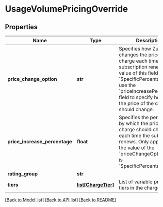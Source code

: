 # UsageVolumePricingOverride

## Properties
Name | Type | Description | Notes
------------ | ------------- | ------------- | -------------
**price_change_option** | **str** | Specifies how Zuora changes the price of the charge each time the subscription renews.  If the value of this field is &#x60;SpecificPercentageValue&#x60;, use the &#x60;priceIncreasePercentage&#x60; field to specify how much the price of the charge should change.  | [optional] 
**price_increase_percentage** | **float** | Specifies the percentage by which the price of the charge should change each time the subscription renews. Only applicable if the value of the &#x60;priceChangeOption&#x60; field is &#x60;SpecificPercentageValue&#x60;.  | [optional] 
**rating_group** | **str** |  | [optional] 
**tiers** | [**list[ChargeTier]**](ChargeTier.md) | List of variable pricing tiers in the charge.  | [optional] 

[[Back to Model list]](../README.md#documentation-for-models) [[Back to API list]](../README.md#documentation-for-api-endpoints) [[Back to README]](../README.md)


